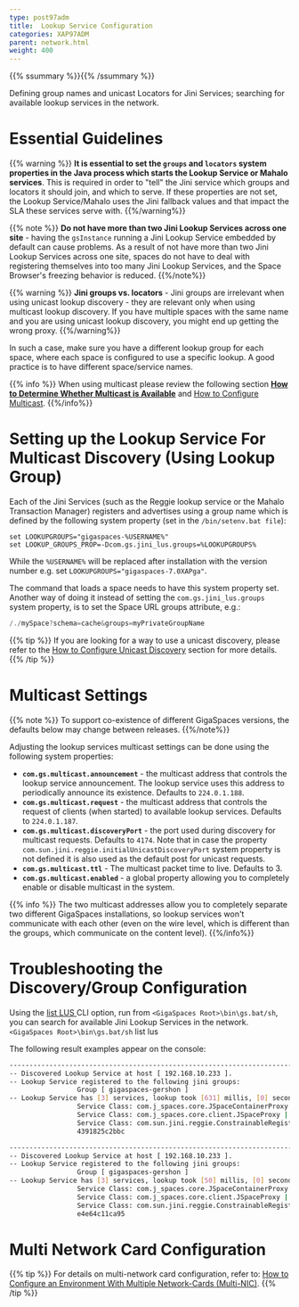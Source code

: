 ```yaml
---
type: post97adm
title:  Lookup Service Configuration
categories: XAP97ADM
parent: network.html
weight: 400
---
```


{{% ssummary %}}{{% /ssummary %}}

Defining group names and unicast Locators for Jini Services; searching for available lookup services in the network.

# Essential Guidelines

{{% warning %}}
**It is essential to set the `groups` and `locators` system properties in the Java process which starts the Lookup Service or Mahalo services**. This is required in order to "tell" the Jini service which groups and locators it should join, and which to serve. If these properties are not set, the Lookup Service/Mahalo uses the Jini fallback values and that impact the SLA these services serve with.
{{%/warning%}}

{{% note %}}
**Do not have more than two Jini Lookup Services across one site** - having the `gsInstance` running a Jini Lookup Service embedded by default can cause problems. As a result of not have more than two Jini Lookup Services across one site, spaces do not have to deal with registering themselves into too many Jini Lookup Services, and the Space Browser's freezing behavior is reduced.
{{%/note%}}

{{% warning %}}
**Jini groups vs. locators** - Jini groups are irrelevant when using unicast lookup discovery - they are relevant only when using multicast lookup discovery. If you have multiple spaces with the same name and you are using unicast lookup discovery, you might end up getting the wrong proxy.
{{%/warning%}}

In such a case, make sure you have a different lookup group for each space, where each space is configured to use a specific lookup. A good practice is to have different space/service names.

{{% info %}}
When using multicast please review the following section **[How to Determine Whether Multicast is Available](./network-multicast-is-available.html)** and [How to Configure Multicast](./network-multicast.html).
{{%/info%}}

# Setting up the Lookup Service For Multicast Discovery (Using Lookup Group)

Each of the Jini Services (such as the Reggie lookup service or the Mahalo Transaction Manager) registers and advertises using a group name which is defined by the following system property (set in the `/bin/setenv.bat file`):

    set LOOKUPGROUPS="gigaspaces-%USERNAME%"
    set LOOKUP_GROUPS_PROP=-Dcom.gs.jini_lus.groups=%LOOKUPGROUPS%

While the `%USERNAME%` will be replaced after installation with the version number e.g.
set `LOOKUPGROUPS="gigaspaces-7.0XAPga"`.

The command that loads a space needs to have this system property set. Another way of doing it instead of setting the `com.gs.jini_lus.groups` system property, is to set the Space URL groups attribute, e.g.:


```java
/./mySpace?schema=cache&groups=myPrivateGroupName
```

{{% tip %}}
If you are looking for a way to use a unicast discovery, please refer to the [How to Configure Unicast Discovery](./network-unicast-discovery.html) section for more details.
{{% /tip %}}

# Multicast Settings

{{% note %}}
To support co-existence of different GigaSpaces versions, the defaults below may change between releases.
{{%/note%}}

Adjusting the lookup services multicast settings can be done using the following system properties:

- **`com.gs.multicast.announcement`** - the multicast address that controls the lookup service announcement. The lookup service uses this address to periodically announce its existence. Defaults to `224.0.1.188`.
- **`com.gs.multicast.request`** - the multicast address that controls the request of clients (when started) to available lookup services. Defaults to `224.0.1.187`.
- **`com.gs.multicast.discoveryPort`** - the port used during discovery for multicast requests. Defaults to `4174`. Note that in case the property `com.sun.jini.reggie.initialUnicastDiscoveryPort` system property is not defined it is also used as the default post for unicast requests.
- **`com.gs.multicast.ttl`** - The multicast packet time to live. Defaults to 3.
- **`com.gs.multicast.enabled`** - a global property allowing you to completely enable or disable multicast in the system.

{{% info %}}
The two multicast addresses allow you to completely separate two different GigaSpaces installations, so lookup services won't communicate with each other (even on the wire level, which is different than the groups, which communicate on the content level).
{{%/info%}}

# Troubleshooting the Discovery/Group Configuration

Using the [list LUS ](./command-line-interface.html) CLI option, run from `<GigaSpaces Root>\bin\gs.bat/sh`, you can search for available Jini Lookup Services in the network.
`<GigaSpaces Root>\bin\gs.bat/sh` list lus

The following result examples appear on the console:


```bash
-----------------------------------------------------------------------
-- Discovered Lookup Service at host [ 192.168.10.233 ].
-- Lookup Service registered to the following jini groups:
                 Group [ gigaspaces-gershon ]
-- Lookup Service has [3] services, lookup took [631] millis, [0] seconds:
                 Service Class: com.j_spaces.core.JSpaceContainerProxy | 018aae08-5d2a-4b61-9739-36c915f4e2d9
                 Service Class: com.j_spaces.core.client.JSpaceProxy | 6f05db92-187f-4e26-b52d-ec32d3d4723c
                 Service Class: com.sun.jini.reggie.ConstrainableRegistrarProxy | 2ff6aab3-8e1a-4a2b-a1b2-
                 4391825c2bbc

-----------------------------------------------------------------------
-- Discovered Lookup Service at host [ 192.168.10.233 ].
-- Lookup Service registered to the following jini groups:
                 Group [ gigaspaces-gershon ]
-- Lookup Service has [3] services, lookup took [50] millis, [0] seconds:
                 Service Class: com.j_spaces.core.JSpaceContainerProxy | 018aae08-5d2a-4b61-9739-36c915f4e2d9
                 Service Class: com.j_spaces.core.client.JSpaceProxy | 6f05db92-187f-4e26-b52d-ec32d3d4723c
                 Service Class: com.sun.jini.reggie.ConstrainableRegistrarProxy | d3e7e224-9b46-4782-a902-
                 e4e64c11ca95
```

# Multi Network Card Configuration

{{% tip %}}
 For details on multi-network card configuration, refer to: [How to Configure an Environment With Multiple Network-Cards (Multi-NIC)](./network-multi-nic.html).
{{% /tip %}}

